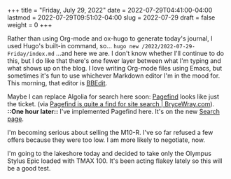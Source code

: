 +++
title = "Friday, July 29, 2022"
date = 2022-07-29T04:41:00-04:00
lastmod = 2022-07-29T09:51:02-04:00
slug = 2022-07-29
draft = false
weight = 0
+++

Rather than using Org-mode and ox-hugo to generate today's journal, I used Hugo's built-in command, so... `hugo new /2022/2022-07-29-Friday/index.md` ...and here we are. I don't know whether I'll continue to do this, but I do like that there's one fewer layer between what I'm typing and what shows up on the blog. I love writing Org-mode files using Emacs, but sometimes it's fun to use whichever Markdown editor I'm in the mood for. This morning, that editor is [BBEdit](https://www.barebones.com/products/bbedit/).

Maybe I can replace Algolia for search here soon: [Pagefind](https://pagefind.app/) looks like just the ticket. (via [Pagefind is quite a find for site search | BryceWray.com](https://www.brycewray.com/posts/2022/07/pagefind-quite-find-site-search/)). ****::One hour later::**** I've implemented Pagefind here. It's on the new [Search page](/searc/).

I'm becoming serious about selling the M10-R. I've so far refused a few offers because they were too low. I am more likely to negotiate, now.

I'm going to the lakeshore today and decided to take only the Olympus Stylus Epic loaded with TMAX 100. It's been acting flakey lately so this will be a good test.

[//]: # "Exported with love from a post written in Org mode"
[//]: # "- https://github.com/kaushalmodi/ox-hugo"
